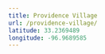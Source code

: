 ```yaml
---
title: Providence Village
url: /providence-village/
latitude: 33.2369489
longitude: -96.9689585
---
```

